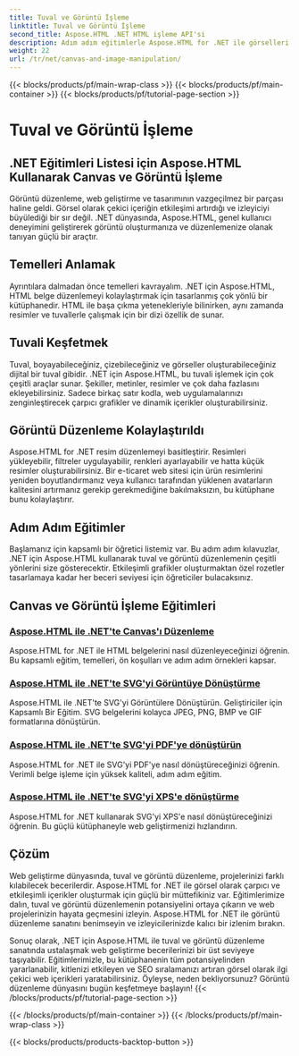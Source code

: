 ```yaml
---
title: Tuval ve Görüntü İşleme
linktitle: Tuval ve Görüntü İşleme
second_title: Aspose.HTML .NET HTML işleme API'si
description: Adım adım eğitimlerle Aspose.HTML for .NET ile görselleri düzenlemeyi öğrenin. Tuvalin ve görsel düzenlemenin gücünü keşfedin.
weight: 22
url: /tr/net/canvas-and-image-manipulation/
---
```


{{< blocks/products/pf/main-wrap-class >}}
{{< blocks/products/pf/main-container >}}
{{< blocks/products/pf/tutorial-page-section >}}

# Tuval ve Görüntü İşleme


## .NET Eğitimleri Listesi için Aspose.HTML Kullanarak Canvas ve Görüntü İşleme

Görüntü düzenleme, web geliştirme ve tasarımının vazgeçilmez bir parçası haline geldi. Görsel olarak çekici içeriğin etkileşimi artırdığı ve izleyiciyi büyülediği bir sır değil. .NET dünyasında, Aspose.HTML, genel kullanıcı deneyimini geliştirerek görüntü oluşturmanıza ve düzenlemenize olanak tanıyan güçlü bir araçtır.

## Temelleri Anlamak

Ayrıntılara dalmadan önce temelleri kavrayalım. .NET için Aspose.HTML, HTML belge düzenlemeyi kolaylaştırmak için tasarlanmış çok yönlü bir kütüphanedir. HTML ile başa çıkma yetenekleriyle bilinirken, aynı zamanda resimler ve tuvallerle çalışmak için bir dizi özellik de sunar.

## Tuvali Keşfetmek

Tuval, boyayabileceğiniz, çizebileceğiniz ve görseller oluşturabileceğiniz dijital bir tuval gibidir. .NET için Aspose.HTML, bu tuvali işlemek için çok çeşitli araçlar sunar. Şekiller, metinler, resimler ve çok daha fazlasını ekleyebilirsiniz. Sadece birkaç satır kodla, web uygulamalarınızı zenginleştirecek çarpıcı grafikler ve dinamik içerikler oluşturabilirsiniz.

## Görüntü Düzenleme Kolaylaştırıldı

Aspose.HTML for .NET resim düzenlemeyi basitleştirir. Resimleri yükleyebilir, filtreler uygulayabilir, renkleri ayarlayabilir ve hatta küçük resimler oluşturabilirsiniz. Bir e-ticaret web sitesi için ürün resimlerini yeniden boyutlandırmanız veya kullanıcı tarafından yüklenen avatarların kalitesini artırmanız gerekip gerekmediğine bakılmaksızın, bu kütüphane bunu kolaylaştırır.

## Adım Adım Eğitimler

Başlamanız için kapsamlı bir öğretici listemiz var. Bu adım adım kılavuzlar, .NET için Aspose.HTML kullanarak tuval ve görüntü düzenlemenin çeşitli yönlerini size gösterecektir. Etkileşimli grafikler oluşturmaktan özel rozetler tasarlamaya kadar her beceri seviyesi için öğreticiler bulacaksınız.

## Canvas ve Görüntü İşleme Eğitimleri
### [Aspose.HTML ile .NET'te Canvas'ı Düzenleme](./manipulating-canvas/)
Aspose.HTML for .NET ile HTML belgelerini nasıl düzenleyeceğinizi öğrenin. Bu kapsamlı eğitim, temelleri, ön koşulları ve adım adım örnekleri kapsar.
### [Aspose.HTML ile .NET'te SVG'yi Görüntüye Dönüştürme](./convert-svg-to-image/)
Aspose.HTML ile .NET'te SVG'yi Görüntülere Dönüştürün. Geliştiriciler için Kapsamlı Bir Eğitim. SVG belgelerini kolayca JPEG, PNG, BMP ve GIF formatlarına dönüştürün.
### [Aspose.HTML ile .NET'te SVG'yi PDF'ye dönüştürün](./convert-svg-to-pdf/)
Aspose.HTML for .NET ile SVG'yi PDF'ye nasıl dönüştüreceğinizi öğrenin. Verimli belge işleme için yüksek kaliteli, adım adım eğitim.
### [Aspose.HTML ile .NET'te SVG'yi XPS'e dönüştürme](./convert-svg-to-xps/)
Aspose.HTML for .NET kullanarak SVG'yi XPS'e nasıl dönüştüreceğinizi öğrenin. Bu güçlü kütüphaneyle web geliştirmenizi hızlandırın.

## Çözüm

Web geliştirme dünyasında, tuval ve görüntü düzenleme, projelerinizi farklı kılabilecek becerilerdir. Aspose.HTML for .NET ile görsel olarak çarpıcı ve etkileşimli içerikler oluşturmak için güçlü bir müttefikiniz var. Eğitimlerimize dalın, tuval ve görüntü düzenlemenin potansiyelini ortaya çıkarın ve web projelerinizin hayata geçmesini izleyin. Aspose.HTML for .NET ile görüntü düzenleme sanatını benimseyin ve izleyicilerinizde kalıcı bir izlenim bırakın.

Sonuç olarak, .NET için Aspose.HTML ile tuval ve görüntü düzenleme sanatında ustalaşmak web geliştirme becerilerinizi bir üst seviyeye taşıyabilir. Eğitimlerimizle, bu kütüphanenin tüm potansiyelinden yararlanabilir, kitlenizi etkileyen ve SEO sıralamanızı artıran görsel olarak ilgi çekici web içerikleri yaratabilirsiniz. Öyleyse, neden bekliyorsunuz? Görüntü düzenleme dünyasını bugün keşfetmeye başlayın!
{{< /blocks/products/pf/tutorial-page-section >}}

{{< /blocks/products/pf/main-container >}}
{{< /blocks/products/pf/main-wrap-class >}}

{{< blocks/products/products-backtop-button >}}
